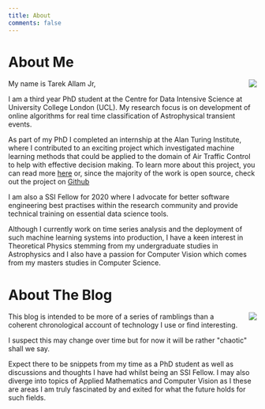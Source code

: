 ```yaml
---
title: About
comments: false
---
```


# About Me

<img src="http://www.tarekallamjr.com/blog/img/profile-pic-smile-square-crop.jpg"
style="float: right;margin: 0px 0px 10px 15px;">

My name is Tarek Allam Jr,

I am a third year PhD student at the Centre for Data Intensive Science at
University College London (UCL). My research focus is on development of online
algorithms for real time classification of Astrophysical transient events.

As part of my PhD I completed an internship at the Alan Turing Institute, where
I contributed to an exciting project which investigated machine learning methods
that could be applied to the domain of Air Traffic Control to help with
effective decision making. To learn more about this project, you can read more
[here](https://www.turing.ac.uk/research/research-projects/decision-making-under-uncertainty-air-traffic-control)
or, since the majority of the work is open source, check out the project on
[Github](https://github.com/alan-turing-institute/simurgh)

I am also a SSI Fellow for 2020 where I advocate for better software engineering
best practises within the research community and provide technical training on
essential data science tools.

Although I currently work on time series analysis and the deployment of such
machine learning systems into production, I have a keen interest in Theoretical
Physics stemming from my undergraduate studies in Astrophysics and I also have a
passion for Computer Vision which comes from my masters studies in Computer Science.

# About The Blog

<img src=" https://imgs.xkcd.com/comics/blogging.png"
style="float: right;margin: 0px 0px 10px 15px;">

This blog is intended to be more of a series of ramblings than a coherent
chronological account of technology I use or find interesting.

I suspect this may change over time but for now it will be rather "chaotic"
shall we say.

Expect there to be snippets from my time as a PhD student as well as discussions
and thoughts I have had whilst being an SSI Fellow. I may also diverge into
topics of Applied Mathematics and Computer Vision as I these are areas I am
truly fascinated by and exited for what the future holds for such fields.
